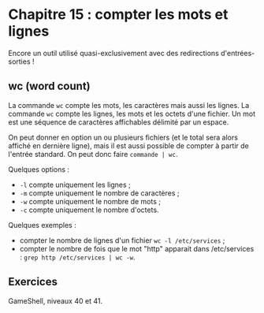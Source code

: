 # Chapitre 15 : compter les mots et lignes

Encore un outil utilisé quasi-exclusivement avec des redirections
d'entrées-sorties !

## wc (word count)

La commande `wc` compte les mots, les caractères mais aussi les lignes. 
La commande `wc` compte les lignes, les mots et les octets d'une fichier. Un
mot est une séquence de caractères affichables délimité par un espace.

On peut donner en option un ou plusieurs fichiers (et le total sera alors 
affiché en dernière ligne), mais il est aussi possible de compter à
partir de l'entrée standard. On peut donc faire `commande | wc`.

Quelques options :

* `-l` compte uniquement les lignes ;
* `-m` compte uniquement le nombre de caractères ;
* `-w` compte uniquement le nombre de mots ;
* `-c` compte uniquement le nombre d'octets.

Quelques exemples :

* compter le nombre de lignes d'un fichier `wc -l /etc/services` ;
* compter le nombre de fois que le mot "http" apparait dans /etc/services : `grep http /etc/services | wc -w`.

## Exercices

GameShell, niveaux 40 et 41.
